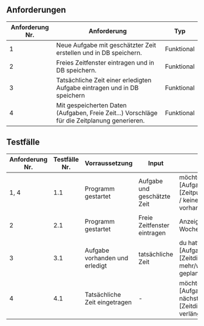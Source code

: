 ## Anforderungen
 Anforderung Nr. | Anforderung | Typ
-------- | -------- | --------
 1 | Neue Aufgabe mit geschätzter Zeit erstellen und in DB speichern.   | Funktional
 2 | Freies Zeitfenster eintragen und in DB speichern.   | Funktional
 3 | Tatsächliche Zeit einer erledigten Aufgabe eintragen und in DB speichern   | Funktional
 4 | Mit gespeicherten Daten (Aufgaben, Freie Zeit...) Vorschläge für die Zeitplanung generieren. | Funktional

## Testfälle
Anforderung Nr. | Testfälle Nr. | Vorraussetzung | Input | Output
-------- | -------- | --------|-------- | --------
1, 4 | 1.1 | Programm gestartet | Aufgabe und geschätzte Zeit | möchtest du [Aufgabe] zu [Zeitpunkt] erledigen / keine Freie Zeit vorhanden
2 | 2.1 | Programm gestartet | Freie Zeitfenster eintragen | Anzeige im Wochenplan
3 | 3.1 | Aufgabe vorhanden und erledigt | tatsächliche Zeit | du hattest für [Aufgabe] [Zeitdifferenz] min. mehr/weniger als geplant.
4 | 4.1 | Tatsächliche Zeit eingetragen | - | möchtest du [Aufgabe] für das nächste mal um [Zeitdifferenz] min. verlängern/verkürzen.
